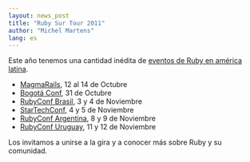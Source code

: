 ```yaml
---
layout: news_post
title: "Ruby Sur Tour 2011"
author: "Michel Martens"
lang: es
---
```


Este año tenemos una cantidad inédita de [eventos de Ruby en américa
latina][1].

* [MagmaRails][2], 12 al 14 de Octubre
* [Bogotá Conf][3], 31 de Octubre
* [RubyConf Brasil][4], 3 y 4 de Noviembre
* [StarTechConf][5], 4 y 5 de Noviembre
* [RubyConf Argentina][6], 8 y 9 de Noviembre
* [RubyConf Uruguay][7], 11 y 12 de Noviembre

Los invitamos a unirse a la gira y a conocer más sobre Ruby y su
comunidad.



[1]: http://tour.rubysur.org/ 
[2]: http://www.magmarails.com/ 
[3]: http://www.bogotaconf.co/ 
[4]: http://www.rubyconf.com.br/ 
[5]: http://www.startechconf.com/ 
[6]: http://rubyconfargentina.org/ 
[7]: http://www.rubyconfuruguay.org/ 

